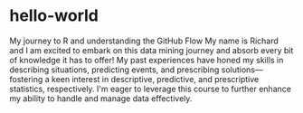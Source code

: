 # hello-world
My journey to R and understanding the GitHub Flow
My name is Richard and I am excited to embark on this data mining journey and absorb every bit of knowledge it has to offer!
My past experiences have honed my skills in describing situations, predicting events, and prescribing solutions—fostering a keen interest in descriptive, predictive, and prescriptive statistics, respectively. I'm eager to leverage this course to further enhance my ability to handle and manage data effectively.
